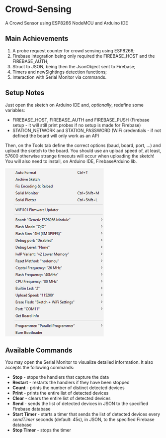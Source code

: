 # Crowd-Sensing
A Crowd Sensor using ESP8266 NodeMCU and Arduino IDE

## Main Achievements
1. A probe request counter for crowd sensing using ESP8266;
2. Firebase integration being only required the FIREBASE_HOST and the FIREBASE_AUTH;
3. Struct to JSON, being then the JsonObject sent to Firebase;
4. Timers and newSightings detection functions;
5. Interaction with Serial Monitor via commands.

## Setup Notes
Just open the sketch on Arduino IDE and, <i>optionally</i>, redefine some variables:
- FIREBASE_HOST, FIREBASE_AUTH and FIREBASE_PUSH (Firebase setup - it will still print probes if no setup is made for Firebase)
- STATION_NETWORK and STATION_PASSWORD (WiFi credentials - if not defined the board will only work as an AP)

Then, on the Tools tab define the correct options (baud, board, port, ...) and upload the sketch to the board. You should use an upload speed of, at least, 57600 otherwise strange timeouts will occur when uploading the sketch! 
You will also need to install, on Arduino IDE, FirebaseArduino lib.  

![alt text](screenshots/ESP8266ModuleConfigurationArduinoIDE.png "Configuration data on the Tools tab")  

## Available Commands
You may open the Serial Monitor to visualize detailed information. 
It also accepts the following commands:
- <b>Stop</b> - stops the handlers that capture the data
- <b>Restart</b> - restarts the handlers if they have been stopped
- <b>Count</b> - prints the number of distinct detected devices
- <b>Print</b> - prints the entire list of detected devices
- <b>Clear</b> - clears the entire list of detected devices
- <b>Send</b> - sends the list of detected devices in JSON to the specified Firebase database
- <b>Start Timer</b> - starts a timer that sends the list of detected devices every <i>sendTimer</i> seconds (default: 45s), in JSON, to the specified Firebase database
- <b>Stop Timer</b> - stops the timer
